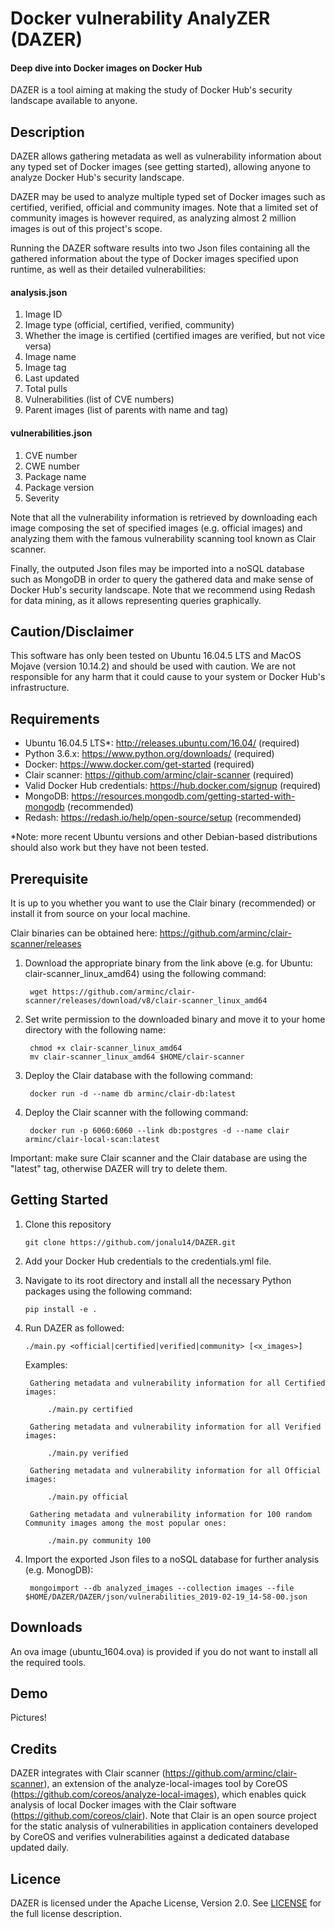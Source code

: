 # Docker vulnerability AnalyZER (DAZER)
#### Deep dive into Docker images on Docker Hub
DAZER is a tool aiming at making the study of Docker Hub's security landscape available to anyone.

## Description
DAZER allows gathering metadata as well as vulnerability information about any typed set of Docker images (see getting started), allowing anyone to analyze Docker Hub's security landscape.

DAZER may be used to analyze multiple typed set of Docker images such as certified, verified, official and community images.
Note that a limited set of community images is however required, as analyzing almost 2 million images is out of this project's scope.

Running the DAZER software results into two Json files containing all the gathered information about the type of Docker images specified upon runtime, as well as their detailed vulnerabilities:

#### analysis.json
1. Image ID
2. Image type (official, certified, verified, community)
3. Whether the image is certified (certified images are verified, but not vice versa)
4. Image name
5. Image tag
6. Last updated
7. Total pulls
8. Vulnerabilities (list of CVE numbers)
9. Parent images (list of parents with name and tag)

#### vulnerabilities.json
1. CVE number
2. CWE number
3. Package name
4. Package version
5. Severity

Note that all the vulnerability information is retrieved by downloading each image composing the set of specified images (e.g. official images) and analyzing them with the famous vulnerability scanning tool known as Clair scanner.

Finally, the outputed Json files may be imported into a noSQL database such as MongoDB in order to query the gathered data and make sense of Docker Hub's security landscape. Note that we recommend using Redash for data mining, as it allows representing queries graphically.

## Caution/Disclaimer
This software has only been tested on Ubuntu 16.04.5 LTS and MacOS Mojave (version 10.14.2) and should be used with caution.
We are not responsible for any harm that it could cause to your system or Docker Hub's infrastructure.

## Requirements
- Ubuntu 16.04.5 LTS*: http://releases.ubuntu.com/16.04/ (required)  
- Python 3.6.x: https://www.python.org/downloads/ (required)
- Docker: https://www.docker.com/get-started (required)
- Clair scanner: https://github.com/arminc/clair-scanner (required)
- Valid Docker Hub credentials: https://hub.docker.com/signup (required)
- MongoDB: https://resources.mongodb.com/getting-started-with-mongodb (recommended)
- Redash: https://redash.io/help/open-source/setup (recommended)

*Note: more recent Ubuntu versions and other Debian-based distributions should also work but they have not been tested. 


<!--
## Requirements for Windows
- Git: https://git-scm.com/downloads
- Go: https://golang.org/doc/install
- Make: http://gnuwin32.sourceforge.net/packages/make.htm
- Dep: https://github.com/golang/dep/releases/download/v0.4.1/dep-windows-amd64.exe
- Docker: https://hub.docker.com/editions/community/docker-ce-desktop-windows
- Anaconda (strongly recommended): https://www.anaconda.com/distribution/
/
Make sure to add dep to path (typically this particular path)
C:\Program Files (x86)\GnuWin32\bin
-->

## Prerequisite
It is up to you whether you want to use the Clair binary (recommended) or install it from source on your local machine.

Clair binaries can be obtained here: https://github.com/arminc/clair-scanner/releases
1. Download the appropriate binary from the link above (e.g. for Ubuntu: clair-scanner_linux_amd64) using the following command:

        wget https://github.com/arminc/clair-scanner/releases/download/v8/clair-scanner_linux_amd64

2. Set write permission to the downloaded binary and move it to your home directory with the following name:

        chmod +x clair-scanner_linux_amd64
        mv clair-scanner_linux_amd64 $HOME/clair-scanner
    
3. Deploy the Clair database with the following command: 

        docker run -d --name db arminc/clair-db:latest

4. Deploy the Clair scanner with the following command:

        docker run -p 6060:6060 --link db:postgres -d --name clair arminc/clair-local-scan:latest

Important: make sure Clair scanner and the Clair database are using the "latest" tag, otherwise DAZER will try to delete them.

## Getting Started
1. Clone this repository

       git clone https://github.com/jonalu14/DAZER.git

2. Add your Docker Hub credentials to the credentials.yml file.
3. Navigate to its root directory and install all the necessary Python packages using the following command:

       pip install -e .
  
4. Run DAZER as followed:

       ./main.py <official|certified|verified|community> [<x_images>]
    
    Examples:  
    
		Gathering metadata and vulnerability information for all Certified images:

			./main.py certified
			
		Gathering metadata and vulnerability information for all Verified images:

			./main.py verified

		Gathering metadata and vulnerability information for all Official images:

			./main.py official

		Gathering metadata and vulnerability information for 100 random Community images among the most popular ones:

			./main.py community 100

4) Import the exported Json files to a noSQL database for further analysis (e.g. MonogDB):

        mongoimport --db analyzed_images --collection images --file $HOME/DAZER/DAZER/json/vulnerabilities_2019-02-19_14-58-00.json

## Downloads
An ova image (ubuntu_1604.ova) is provided if you do not want to install all the required tools.

## Demo
Pictures!

## Credits
DAZER integrates with Clair scanner (https://github.com/arminc/clair-scanner), an extension of the analyze-local-images tool by CoreOS (https://github.com/coreos/analyze-local-images), which enables quick analysis of local Docker images with the Clair software (https://github.com/coreos/clair). Note that Clair is an open source project for the static analysis of vulnerabilities in application containers developed by CoreOS and verifies vulnerabilities against a dedicated database updated daily.

## Licence
DAZER is licensed under the Apache License, Version 2.0. See [LICENSE](LICENSE) for the full license description. 
